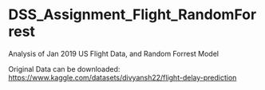 # DSS_Assignment_Flight_RandomForrest
Analysis of Jan 2019 US Flight Data, and Random Forrest Model

Original Data can be downloaded:
https://www.kaggle.com/datasets/divyansh22/flight-delay-prediction
